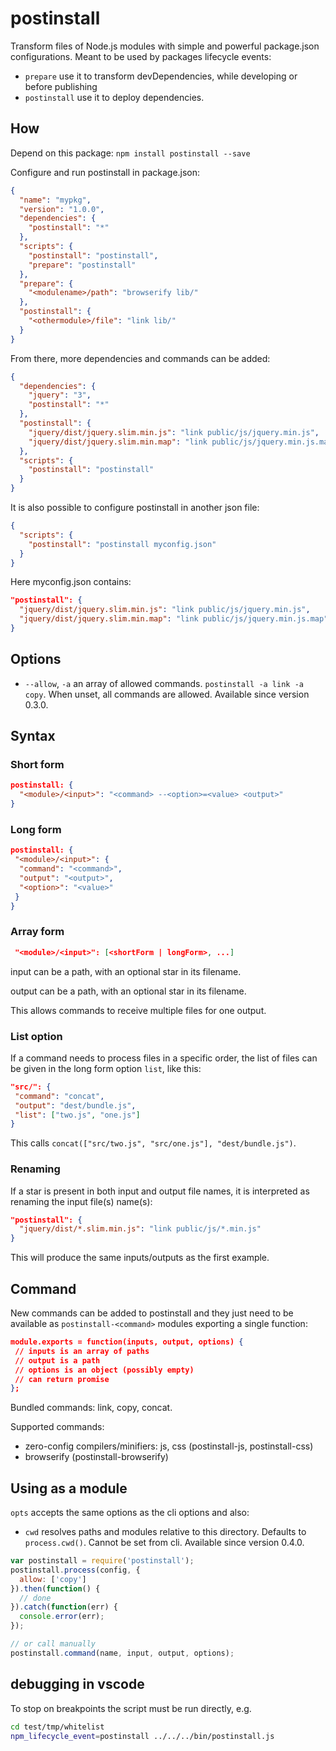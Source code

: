 # postinstall

Transform files of Node.js modules with simple and powerful package.json configurations.
Meant to be used by packages lifecycle events:

- `prepare`
  use it to transform devDependencies, while developing or before publishing
- `postinstall`
  use it to deploy dependencies.

## How

Depend on this package:
`npm install postinstall --save`

Configure and run postinstall in package.json:

```json
{
  "name": "mypkg",
  "version": "1.0.0",
  "dependencies": {
    "postinstall": "*"
  },
  "scripts": {
    "postinstall": "postinstall",
    "prepare": "postinstall"
  },
  "prepare": {
    "<modulename>/path": "browserify lib/"
  },
  "postinstall": {
    "<othermodule>/file": "link lib/"
  }
}
```

From there, more dependencies and commands can be added:

```json
{
  "dependencies": {
    "jquery": "3",
    "postinstall": "*"
  },
  "postinstall": {
    "jquery/dist/jquery.slim.min.js": "link public/js/jquery.min.js",
    "jquery/dist/jquery.slim.min.map": "link public/js/jquery.min.js.map"
  },
  "scripts": {
    "postinstall": "postinstall"
  }
}
```

It is also possible to configure postinstall in another json file:

```json
{
  "scripts": {
    "postinstall": "postinstall myconfig.json"
  }
}
```

Here myconfig.json contains:

```json
"postinstall": {
  "jquery/dist/jquery.slim.min.js": "link public/js/jquery.min.js",
  "jquery/dist/jquery.slim.min.map": "link public/js/jquery.min.js.map"
}
```

## Options

- `--allow`, `-a`
  an array of allowed commands. `postinstall -a link -a copy`.
  When unset, all commands are allowed. Available since version 0.3.0.

## Syntax

### Short form

```json
postinstall: {
  "<module>/<input>": "<command> --<option>=<value> <output>"
}
```

### Long form

```json
postinstall: {
 "<module>/<input>": {
  "command": "<command>",
  "output": "<output>",
  "<option>": "<value>"
 }
}
```

### Array form

```json
 "<module>/<input>": [<shortForm | longForm>, ...]
```

input can be a path, with an optional star in its filename.

output can be a path, with an optional star in its filename.

This allows commands to receive multiple files for one output.

### List option

If a command needs to process files in a specific order, the list of files
can be given in the long form option `list`, like this:

```json
"src/": {
 "command": "concat",
 "output": "dest/bundle.js",
 "list": ["two.js", "one.js"]
}
```

This calls `concat(["src/two.js", "src/one.js"], "dest/bundle.js")`.

### Renaming

If a star is present in both input and output file names, it is interpreted
as renaming the input file(s) name(s):

```json
"postinstall": {
  "jquery/dist/*.slim.min.js": "link public/js/*.min.js"
}
```

This will produce the same inputs/outputs as the first example.

## Command

New commands can be added to postinstall and they just need to be available
as `postinstall-<command>` modules exporting a single function:

```json
module.exports = function(inputs, output, options) {
 // inputs is an array of paths
 // output is a path
 // options is an object (possibly empty)
 // can return promise
};
```

Bundled commands: link, copy, concat.

Supported commands:

- zero-config compilers/minifiers: js, css (postinstall-js, postinstall-css)
- browserify (postinstall-browserify)

## Using as a module

`opts` accepts the same options as the cli options and also:

- `cwd`
  resolves paths and modules relative to this directory.
  Defaults to `process.cwd()`.
  Cannot be set from cli. Available since version 0.4.0.

```js
var postinstall = require('postinstall');
postinstall.process(config, {
  allow: ['copy']
}).then(function() {
  // done
}).catch(function(err) {
  console.error(err);
});

// or call manually
postinstall.command(name, input, output, options);
```

## debugging in vscode

To stop on breakpoints the script must be run directly, e.g.

```bash
cd test/tmp/whitelist
npm_lifecycle_event=postinstall ../../../bin/postinstall.js
```
